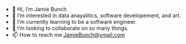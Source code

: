 - 👋 Hi, I’m Jamie Bunch
- 👀 I’m interested in data anayalitics, software developement, and art. 
- 🌱 I’m currently learning to be a software engineer.
- 💞️ I’m looking to collaborate on so many things.
- 📫 How to reach me JamieBunch@ymail.com

<!---
JBunch2310/JBunch2310 is a ✨ special ✨ repository because its `README.md` (this file) appears on your GitHub profile.
You can click the Preview link to take a look at your changes.
--->
